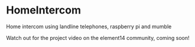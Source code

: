 # HomeIntercom
Home intercom using landline telephones, raspberry pi and mumble

Watch out for the project video on the element14 community, coming soon!
